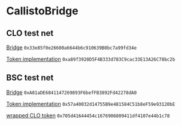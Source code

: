 # CallistoBridge

## CLO test net
[Bridge](https://testnet-explorer.callisto.network/address/0x33e85f0e26600a6644b6c910639B0bc7a99fd34e/contracts) `0x33e85f0e26600a6644b6c910639B0bc7a99fd34e`

[Token implementation](https://testnet-explorer.callisto.network/address/0xa89f3920D5F4B333d783C9cac33E13A26C78bc2b/contracts) `0xa89f3920D5F4B333d783C9cac33E13A26C78bc2b`


## BSC test net
[Bridge](https://testnet.bscscan.com/address/0xa81ade6841147269893f6beffb3892fd42278da0#code) `0xA81aDE6841147269893F6befFB3892Fd42278dA0`

[Token implementation](https://testnet.bscscan.com/address/0x57a40032d14755b9e481584c51b8ef59e93120be#code) `0x57a40032d14755B9e481584C51b8eF59e93120bE`

[wrapped CLO token](https://testnet.bscscan.com/address/0x705d41644454c1676906809411df4107e44b1c78#code) `0x705d41644454c1676906809411df4107e44b1c78`